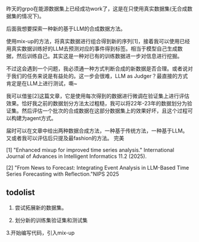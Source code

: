 昨天的grpo在能源数据集上已经成功work了，这是在只使用真实数据集(无合成数据集的情况下)。

后面我想要探索一种新的基于LLM的合成数据方法。

使用mix-up的方法，将真实数据进行组合得到新的序列[1]，接着我可以使用已经用真实数据训练好的LLM去预测对应的事件得到标签。相当于模型自己生成数据，然后训练自己。其实这是一种对已有的训练数据进一步对信息进行挖掘。

不过这会遇到一个问题，我必须通一种方式判断合成的新数据是否合理。或者说对于我们的任务来说是有益处的。这一步会很难，LLM as Judger？最直接的方式肯定是在LLM上进行测试，嘶~ 

我可以借鉴[2]这篇文章，它是使用每次得到的数据进行微调在验证集上进行评估效果。恰好我之前的数据划分方法太过粗糙，我可以将22年-23年的数据划分为验证集。然后评估一个批次的合成数据在这部分数据集上的效果好坏，且这个过程可以构建为agent方式。

届时可以在文章中给出两种数据合成方法，一种基于传统方法，一种基于LLM。又或者我可以评估后只提及最fashion的方法。 完美

[1] "Enhanced mixup for improved time series analysis." International Journal of Advances in Intelligent Informatics 11.2 (2025).

[2] "From News to Forecast: Integrating Event Analysis in LLM-Based Time Series Forecasting with Reflection."NIPS 2025


## todolist
1. 尝试拓展新的数据集。

2. 划分新的训练集验证集和测试集

3.开始编写代码，引入mix-up
